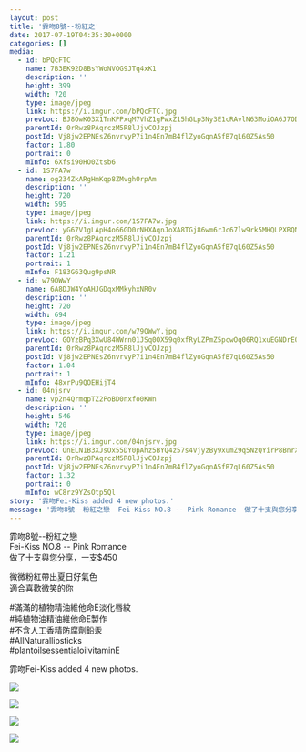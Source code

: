 ```yaml
---
layout: post
title: '霏吻8號--粉紅之' 
date: 2017-07-19T04:35:30+0000 
categories: [] 
media:
  - id: bPQcFTC
    name: 7B3EK92D8BsYWoNVOG9JTq4xK1
    description: ''   
    height: 399
    width: 720
    type: image/jpeg
    link: https://i.imgur.com/bPQcFTC.jpg
    prevLoc: BJ8OwK03X1TnKPPxqM7VhZ1gPwxZ15hGLp3Ny3E1cRAvlN63MoiOA6J7ODOjIzM17YR5BOFYn9wNALBGfZM2J3Y46wfn7ONYVoNBTA3rBRQV3ZTMWJqjENV9IQ358RQ7ZMHLDYY79n1gSYzmYJgNDlSyXpPmnKgNcjOVKwgY0BtDxVzPgD6oCg9MJjXZB6cWL9q9OQ3WT9GYp0KX8zc3lMNGGrNlS5y5ZQ4BGZiqzZMpWVv1s7onwz4JPWTQgDrY2Pp
    parentId: 0rRwz8PAqrczM5R8lJjvCOJzpj
    postId: Vj8jw2EPNEsZ6nvrvyP7i1n4En7mB4flZyoGqnA5fB7qL60Z5As50
    factor: 1.80
    portrait: 0
    mInfo: 6Xfsi90HO0Ztsb6
  - id: 1S7FA7w
    name: og234ZkARgHmKqp8ZMvghOrpAm
    description: ''   
    height: 720
    width: 595
    type: image/jpeg
    link: https://i.imgur.com/1S7FA7w.jpg
    prevLoc: yG67V1gLApH4o66GD0rNHXAqnJoXA8TGj86wm6rJc67lw9rk5MHQLPXBQNQ3uz1lOMR5wpF5QGPXjO2qSYpRkxA6mriEGwyq3rXKt32DZNXYJJT8yB9lzo2zSDq0mM88yWu7MD25xjE4Fq0MWYEEl5U7NGljYEjVFWvAgVrr0NtvW18jg006Fp6Y1Bp97yT6xkoOp9v0irPkkVojX3cKoX4XEA46f4A8p8j9Y0TRQwQ08Qo8cM672qB7xlSGLjANAZAw
    parentId: 0rRwz8PAqrczM5R8lJjvCOJzpj
    postId: Vj8jw2EPNEsZ6nvrvyP7i1n4En7mB4flZyoGqnA5fB7qL60Z5As50
    factor: 1.21
    portrait: 1
    mInfo: F183G63Qug9psNR
  - id: w79OWwY
    name: 6A8DJW4YoAHJGDqxMMkyhxNR0v
    description: ''   
    height: 720
    width: 694
    type: image/jpeg
    link: https://i.imgur.com/w79OWwY.jpg
    prevLoc: GOYzBPq3XwU84WWrn01JSq0OX59q0xfRyLZPmZ5pcwOq06RQ1xuEGNDrE0EQTXrpRqy1QJFE398Zpq0vSVgNAW40DMsRr1WLR1OBuqymkln04ASwPqAJzDQgizMLPjRBQZI3rY4kDg8RcY7Yp9gWLwIP49MxXKxVcOQ7XPMMJ9sj58V47DDNcA4W9PAorkTnDx5NG7K4S9O9Y13rZZS4J5oqX5BOs86KZV4WP0h9zWBBA3R2urOjLgkj8AIM4W1zv6Ox
    parentId: 0rRwz8PAqrczM5R8lJjvCOJzpj
    postId: Vj8jw2EPNEsZ6nvrvyP7i1n4En7mB4flZyoGqnA5fB7qL60Z5As50
    factor: 1.04
    portrait: 1
    mInfo: 48xrPu9QOEHijT4
  - id: 04njsrv
    name: vp2n4QrmqpTZ2PoBD0nxfo0KWn
    description: ''   
    height: 546
    width: 720
    type: image/jpeg
    link: https://i.imgur.com/04njsrv.jpg
    prevLoc: OnELN1B3XJsOx55DY0pAhz5BYQ4z57s4VjyzBy9xumZ9q5NzQYirP8BnrXrmiD6KlBLZG0c6n7K5AJEOTP0RAxoypWsmq4EEl32Zi7YMGQjGzyHoAZBJ38oVIg8XWRE43LTkr37EWqLot9ywNxvM74iJxL2qjOjBu2B680OODASlnrAzLRREUo73rYo3Yquzp8Y2QlRZF2JMVR9DxWtKl0lWXBqyhomWVyv9wAIjgkLA1vZRtNWmo7Amj5s35A6nOvl3
    parentId: 0rRwz8PAqrczM5R8lJjvCOJzpj
    postId: Vj8jw2EPNEsZ6nvrvyP7i1n4En7mB4flZyoGqnA5fB7qL60Z5As50
    factor: 1.32
    portrait: 0
    mInfo: wC8rz9YZsOtp5Ql
story: '霏吻Fei-Kiss added 4 new photos.'  
message: '霏吻8號--粉紅之戀  Fei-Kiss NO.8 -- Pink Romance  做了十支與您分享，一支$450    微微粉紅帶出..'  
---
```


霏吻8號--粉紅之戀  
Fei-Kiss NO.8 -- Pink Romance  
做了十支與您分享，一支$450  
  
微微粉紅帶出夏日好氣色  
適合喜歡微笑的你  
  
#滿滿的植物精油維他命E淡化唇紋  
#純植物油精油維他命E製作  
#不含人工香精防腐劑鉛汞  
#AllNaturallipsticks  
#plantoilsessentialoilvitaminE
 
 
[//]: #story:
霏吻Fei-Kiss added 4 new photos.


[//]: #media:  
<a href="https://i.imgur.com/bPQcFTC.jpg"><img class="postImage" src="https://i.imgur.com/bPQcFTCh.jpg" />  
</a>    

<a href="https://i.imgur.com/1S7FA7w.jpg"><img class="postImage" src="https://i.imgur.com/1S7FA7wh.jpg" />  
</a>    

<a href="https://i.imgur.com/w79OWwY.jpg"><img class="postImage" src="https://i.imgur.com/w79OWwYh.jpg" />  
</a>    

<a href="https://i.imgur.com/04njsrv.jpg"><img class="postImage" src="https://i.imgur.com/04njsrvh.jpg" />  
</a>   
